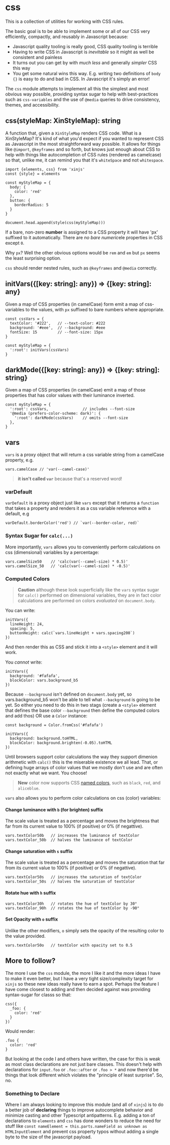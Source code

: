 # css

This is a collection of utilities for working with CSS rules.

The basic goal is to be able to implement some or all of our CSS very efficiently, compactly,
and reusably in Javascript because:

- Javascript quality tooling is really good, CSS quality tooling is terrible
- Having to write CSS in Javascript is *inevitable* so it might as well be consistent and painless
- It turns out you can get by with *much less* and generally *simpler* CSS this way
- You get some natural wins this way. E.g. writing two definitions of `body {}` is easy to do
  and bad in CSS. In Javascript it's simply an error!

The `css` module attempts to implement all this the simplest and most obvious way possible,
providing syntax sugar to help with best-practices such as `css-variables` and the use of
`@media` queries to drive consistency, themes, and accessibility.

## css(styleMap: XinStyleMap): string

A function that, given a `XinStyleMap` renders CSS code. What is a XinStyleMap?
It's kind of what you'd expect if you wanted to represent CSS as Javascript in
the most straightforward way possible. It allows for things like `@import`,
`@keyframes` and so forth, but knows just enough about CSS to help with things
like autocompletion of CSS rules (rendered as camelcase) so that, unlike me, it
can remind you that it's `whiteSpace` and not `whitespace`.

    import {elements, css} from 'xinjs'
    const {style} = elements

    const myStyleMap = {
      body: {
        color: 'red'
      },
      button: {
        borderRadius: 5
      }
    }

    document.head.append(style(css(myStyleMap)))

If a bare, non-zero **number** is assigned to a CSS property it will have 'px' suffixed
to it automatically. There are *no bare numeric*ele properties in CSS except `0`.

Why `px`? Well the other obvious options would be `rem` and `em` but `px` seems the
least surprising option.

`css` should render nested rules, such as `@keyframes` and `@media` correctly.

## initVars({[key: string]: any}) => {[key: string]: any}

Given a map of CSS properties (in camelCase) form emit a map of css-variables to
the values, with `px` suffixed to bare numbers where appropriate.

    const cssVars = {
      textColor: '#222',   // --text-color: #222
      background: '#eee',  // --background: #eee
      fontSize: 15         // --font-size: 15px
    }

    const myStyleMap = {
      ':root': initVars(cssVars)
    }
## darkMode({[key: string]: any}) => {[key: string]: string}

Given a map of CSS properties (in camelCase) emit a map of those properties that
has color values with their luminance inverted.

    const myStyleMap = {
      ':root': cssVars,               // includes --font-size
      '@media (prefers-color-scheme: dark)': {
        ':root': darkMode(cssVars)    // omits --font-size
      },
    }

## vars

`vars` is a proxy object that will return a css variable string from
a camelCase property, e.g.

    vars.camelCase // 'var(--camel-case)'

> **it isn't called `var`** because that's a reserved word!

### varDefault

`varDefault` is a proxy object just like `vars` except that it returns a
`function` that takes a property and renders it as a css variable reference
with a default, e.g

    varDefault.borderColor('red') // `var(--border-color, red)`

### Syntax Sugar for `calc(...)`

More importantly, `vars` allows you to conveniently perform calculations
on css (dimensional) variables by a percentage:

    vars.camelSize50    // 'calc(var(--camel-size) * 0.5)'
    vars.camelSize_50   // 'calc(var(--camel-size) * -0.5)'

### Computed Colors

> **Caution** although these look superficially like the `vars` syntax
> sugar for `calc()` performed on dimensional variables, they are in fact
> color calculations are performed on colors *evaluated* on `document.body`.

You can write:

    initVars({
      lineHeight: 24,
      spacing: 5,
      buttonHeight: calc(`vars.lineHeight + vars.spacing200`)
    })

And then render this as CSS and stick it into a `<style>` element and it will work.

You *cannot* write:

    initVars({
      background: '#fafafa',
      blockColor: vars.background_b5
    })

Because `--background` isn't defined on `document.body` yet, so vars.background_b5
won't be able to tell what `--background` is going to be yet. So either you need to
do this in two stags (create a `<style>` element that defines the base color `--background`
then define the computed colors and add thos) OR use a `Color` instance:

    const background = Color.fromCss('#fafafa')

    initVars({
      background: background.toHTML,
      blockColor: background.brighten(-0.05).toHTML
    })

Until browsers support color calculations the way they support dimenion arithmetic with `calc()`
this is the miserable existence we all lead. That, or defining huge arrays of color
values that we mostly don't use and are often not exactly what we want. You choose!

> **New** color now supports CSS [named colors](https://developer.mozilla.org/en-US/docs/Web/CSS/named-color),
such as `black`, `red`, and `aliceblue`.

`vars` also allows you to perform color calculations on css (color)
variables:

#### Change luminance with `b` (for brighten) suffix

The scale value is treated as a percentage and moves the brightness
that far from its current value to 100% (if positive) or 0% (if negattive).

    vars.textColor50b   // increases the luminance of textColor
    vars.textColor_50b  // halves the luminance of textColor

#### Change saturation with `s` suffix

The scale value is treated as a percentage and moves the saturation
that far from its current value to 100% (if positive) or 0% (if negattive).

    vars.textColor50s   // increases the saturation of textColor
    vars.textColor_50s  // halves the saturation of textColor

#### Rotate hue with `h` suffix

    vars.textColor30h   // rotates the hue of textColor by 30°
    vars.textColor_90h  // rotates the hue of textColor by -90°

#### Set Opacity with `o` suffix

Unlike the other modifiers, `o` simply sets the opacity of the
resulting color to the value provided.

    vars.textColor50o   // textColor with opacity set to 0.5

## More to follow?

The more I use the `css` module, the more I like it and the more ideas I have
to make it even better, but I have a very tight size/complexity target
for `xinjs` so these new ideas really have to earn a spot. Perhaps the
feature I have come closest to adding and then decided against was providing
syntax-sugar for classs so that:

    css({
      _foo: {
        color: 'red'
      }
    })

Would render:

    .foo {
      color: 'red'
    }

But looking at the code I and others have written, the case for this is weak as most class
declarations are not just bare classes. This doesn't help with declarations
for `input.foo` or `.foo::after` or `.foo > *` and now there'd be things that
look different which violates the "principle of least surprise". So, no.

### Something to Declare

Where I am always looking to improve this module (and all of `xinjs`) is to
do a better job of **declaring** things to improve autocomplete behavior and
minimize casting and other Typescript antipatterns. E.g. adding a ton of
declarations to `elements` and `css` has done wonders to reduce the need for
stuff like `const nameElement = this.parts.nameField as unknown as HTMLInputElement`
and prevent css property typos without adding a single byte to the size of
the javascript payload.
